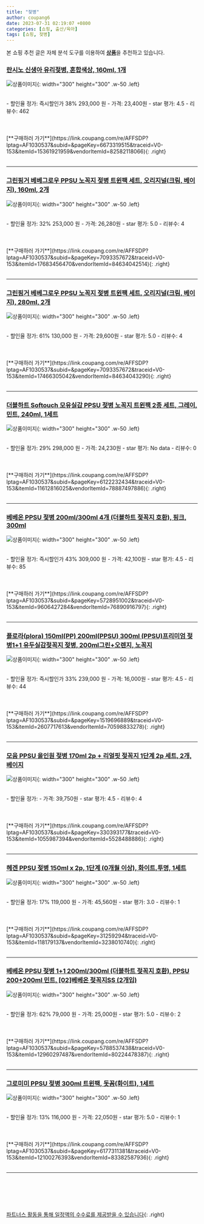 ```yaml
---
title: "젖병"
author: coupang6
date: 2023-07-31 02:19:07 +0800
categories: [쇼핑, 출산/육아]
tags: [쇼핑, 젖병]
---
```


본 쇼핑 추천 글은 자체 분석 도구를 이용하여 [**상품**](https://link.coupang.com/a/bao1ui)을 추천하고 있습니다.

### [란시노 신생아 유리젖병, 혼합색상, 160ml, 1개](https://link.coupang.com/re/AFFSDP?lptag=AF1030537&subid=&pageKey=6673319515&traceid=V0-153&itemId=15361921959&vendorItemId=82582118066)

![상품이미지](https://thumbnail6.coupangcdn.com/thumbnails/remote/230x230ex/image/rs_quotation_api/lljc8k2w/fef8c528588b43339f905ae57736b611.jpg){: width="300" height="300" .w-50 .left}


<br>
- 할인율 정가: 즉시할인가 38%  293,000   원
- 가격: 23,400원
- star 평가: 4.5
- 리뷰수: 462
<br>
<br>
<br>
<br>
[**구매하러 가기**](https://link.coupang.com/re/AFFSDP?lptag=AF1030537&subid=&pageKey=6673319515&traceid=V0-153&itemId=15361921959&vendorItemId=82582118066){: .right}
<br>
<br>

---

### [그린핑거 베베그로우 PPSU 노꼭지 젖병 트윈팩 세트, 오리지널(크림, 베이지), 160ml, 2개](https://link.coupang.com/re/AFFSDP?lptag=AF1030537&subid=&pageKey=7093357672&traceid=V0-153&itemId=17683456470&vendorItemId=84634042514)

![상품이미지](https://thumbnail8.coupangcdn.com/thumbnails/remote/230x230ex/image/retail/images/4115513969848019-7c1f4d8b-2d4f-4c27-b403-ba316a3f0bf1.jpg){: width="300" height="300" .w-50 .left}


<br>
- 할인율 정가: 32%  253,000   원
- 가격: 26,280원
- star 평가: 5.0
- 리뷰수: 4
<br>
<br>
<br>
<br>
[**구매하러 가기**](https://link.coupang.com/re/AFFSDP?lptag=AF1030537&subid=&pageKey=7093357672&traceid=V0-153&itemId=17683456470&vendorItemId=84634042514){: .right}
<br>
<br>

---

### [그린핑거 베베그로우 PPSU 노꼭지 젖병 트윈팩 세트, 오리지널(크림, 베이지), 280ml, 2개](https://link.coupang.com/re/AFFSDP?lptag=AF1030537&subid=&pageKey=7093357672&traceid=V0-153&itemId=17466305042&vendorItemId=84634043290)

![상품이미지](https://thumbnail8.coupangcdn.com/thumbnails/remote/230x230ex/image/retail/images/2809446455677599-4f61f97d-5957-4d6e-b32c-9eb72929bb87.jpg){: width="300" height="300" .w-50 .left}


<br>
- 할인율 정가: 61%  130,000   원
- 가격: 29,600원
- star 평가: 5.0
- 리뷰수: 4
<br>
<br>
<br>
<br>
[**구매하러 가기**](https://link.coupang.com/re/AFFSDP?lptag=AF1030537&subid=&pageKey=7093357672&traceid=V0-153&itemId=17466305042&vendorItemId=84634043290){: .right}
<br>
<br>

---

### [더블하트 Softouch 모유실감 PPSU 젖병 노꼭지 트윈팩 2종 세트, 그레이, 민트, 240ml, 1세트](https://link.coupang.com/re/AFFSDP?lptag=AF1030537&subid=&pageKey=6122232434&traceid=V0-153&itemId=11612816025&vendorItemId=78887497886)

![상품이미지](https://thumbnail10.coupangcdn.com/thumbnails/remote/230x230ex/image/rs_quotation_api/wkikiako/a21af948083a4886b0fcd591a2d4fb6f.jpg){: width="300" height="300" .w-50 .left}


<br>
- 할인율 정가: 29%  298,000   원
- 가격: 24,230원
- star 평가: No data
- 리뷰수: 0
<br>
<br>
<br>
<br>
[**구매하러 가기**](https://link.coupang.com/re/AFFSDP?lptag=AF1030537&subid=&pageKey=6122232434&traceid=V0-153&itemId=11612816025&vendorItemId=78887497886){: .right}
<br>
<br>

---

### [베베온 PPSU 젖병 200ml/300ml 4개 (더블하트 젖꼭지 호환), 핑크, 300ml](https://link.coupang.com/re/AFFSDP?lptag=AF1030537&subid=&pageKey=5728951002&traceid=V0-153&itemId=9606427284&vendorItemId=76890916797)

![상품이미지](https://thumbnail8.coupangcdn.com/thumbnails/remote/230x230ex/image/vendor_inventory/604e/90c54c39793e98d7d5c9ba9481275ade27c09a1385464aef26e83a2cf23a.jpg){: width="300" height="300" .w-50 .left}


<br>
- 할인율 정가: 즉시할인가 43%  309,000   원
- 가격: 42,100원
- star 평가: 4.5
- 리뷰수: 85
<br>
<br>
<br>
<br>
[**구매하러 가기**](https://link.coupang.com/re/AFFSDP?lptag=AF1030537&subid=&pageKey=5728951002&traceid=V0-153&itemId=9606427284&vendorItemId=76890916797){: .right}
<br>
<br>

---

### [플로라(plora) 150ml(PP) 200ml(PPSU) 300ml (PPSU)프리미엄 젖병1+1 유두실감젖꼭지 젖병, 200ml그린+오렌지, 노꼭지](https://link.coupang.com/re/AFFSDP?lptag=AF1030537&subid=&pageKey=1519696889&traceid=V0-153&itemId=2607717613&vendorItemId=70598833278)

![상품이미지](https://thumbnail8.coupangcdn.com/thumbnails/remote/230x230ex/image/vendor_inventory/d05d/4cd16ae43ec12bbe8bb563970643dc09e5a647f957b01cb2c479eb50a833.jpg){: width="300" height="300" .w-50 .left}


<br>
- 할인율 정가: 즉시할인가 33%  239,000   원
- 가격: 16,000원
- star 평가: 4.5
- 리뷰수: 44
<br>
<br>
<br>
<br>
[**구매하러 가기**](https://link.coupang.com/re/AFFSDP?lptag=AF1030537&subid=&pageKey=1519696889&traceid=V0-153&itemId=2607717613&vendorItemId=70598833278){: .right}
<br>
<br>

---

### [모윰 PPSU 올인원 젖병 170ml 2p + 리얼핏 젖꼭지 1단계 2p 세트, 2개, 베이지](https://link.coupang.com/re/AFFSDP?lptag=AF1030537&subid=&pageKey=330393177&traceid=V0-153&itemId=1055987394&vendorItemId=5528488886)

![상품이미지](https://thumbnail6.coupangcdn.com/thumbnails/remote/230x230ex/image/retail/images/2019/10/29/16/8/e6e21f7f-32f2-4276-bf0e-049119068d21.jpg){: width="300" height="300" .w-50 .left}


<br>
- 할인율 정가: 
- 가격: 39,750원
- star 평가: 4.5
- 리뷰수: 4
<br>
<br>
<br>
<br>
[**구매하러 가기**](https://link.coupang.com/re/AFFSDP?lptag=AF1030537&subid=&pageKey=330393177&traceid=V0-153&itemId=1055987394&vendorItemId=5528488886){: .right}
<br>
<br>

---

### [헤겐 PPSU 젖병 150ml x 2p, 1단계 (0개월 이상), 화이트,투명, 1세트](https://link.coupang.com/re/AFFSDP?lptag=AF1030537&subid=&pageKey=31259294&traceid=V0-153&itemId=118179137&vendorItemId=3238010740)

![상품이미지](https://thumbnail6.coupangcdn.com/thumbnails/remote/230x230ex/image/retail/images/4590080980376-d1d4281c-df8d-4af5-b785-33e2c8a4f08e.jpg){: width="300" height="300" .w-50 .left}


<br>
- 할인율 정가: 17%  119,000   원
- 가격: 45,560원
- star 평가: 3.0
- 리뷰수: 1
<br>
<br>
<br>
<br>
[**구매하러 가기**](https://link.coupang.com/re/AFFSDP?lptag=AF1030537&subid=&pageKey=31259294&traceid=V0-153&itemId=118179137&vendorItemId=3238010740){: .right}
<br>
<br>

---

### [베베온 PPSU 젖병 1+1 200ml/300ml (더블하트 젖꼭지 호환), PPSU 200+200ml 민트, [02]베베온 젖꼭지SS (2개입)](https://link.coupang.com/re/AFFSDP?lptag=AF1030537&subid=&pageKey=5788537438&traceid=V0-153&itemId=12960297487&vendorItemId=80224478387)

![상품이미지](https://thumbnail10.coupangcdn.com/thumbnails/remote/230x230ex/image/vendor_inventory/aa59/98f321930ebcbd87a5b3c85b004e87023b792223395adbd8f8c0cb71696a.jpg){: width="300" height="300" .w-50 .left}


<br>
- 할인율 정가: 62%  79,000   원
- 가격: 25,000원
- star 평가: 5.0
- 리뷰수: 2
<br>
<br>
<br>
<br>
[**구매하러 가기**](https://link.coupang.com/re/AFFSDP?lptag=AF1030537&subid=&pageKey=5788537438&traceid=V0-153&itemId=12960297487&vendorItemId=80224478387){: .right}
<br>
<br>

---

### [그로미미 PPSU 젖병 300ml 트윈팩, 돗꼼(화이트), 1세트](https://link.coupang.com/re/AFFSDP?lptag=AF1030537&subid=&pageKey=6177311381&traceid=V0-153&itemId=12100276393&vendorItemId=83382587936)

![상품이미지](https://thumbnail10.coupangcdn.com/thumbnails/remote/230x230ex/image/retail/images/2022/10/06/11/6/0f4bb6a7-69f4-4978-9065-cd576475551c.jpg){: width="300" height="300" .w-50 .left}


<br>
- 할인율 정가: 13%  116,000   원
- 가격: 22,050원
- star 평가: 5.0
- 리뷰수: 1
<br>
<br>
<br>
<br>
[**구매하러 가기**](https://link.coupang.com/re/AFFSDP?lptag=AF1030537&subid=&pageKey=6177311381&traceid=V0-153&itemId=12100276393&vendorItemId=83382587936){: .right}
<br>
<br>

---
<br><br><br><br><br> [파트너스 활동을 통해 일정액의 수수료를 제공받을 수 있습니다](https://link.coupang.com/a/bao1ui){: .right}